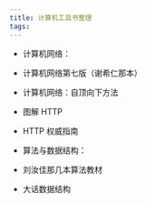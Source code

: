 ```yaml
---
title: 计算机工具书整理
tags:
---
```


* 计算机网络：
 * 计算机网络第七版（谢希仁那本）
 * 计算机网络：自顶向下方法
 * 图解 HTTP
 * HTTP 权威指南
 
* 算法与数据结构：
 * 刘汝佳那几本算法教材
 * 大话数据结构

